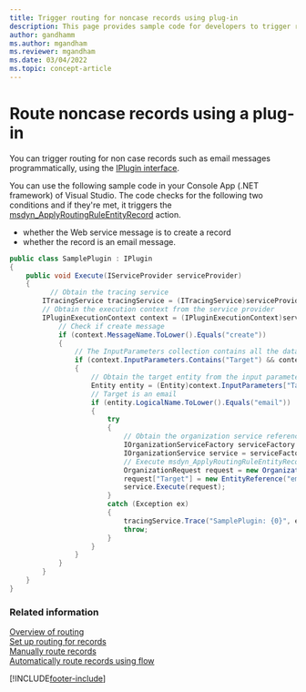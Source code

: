 ```yaml
---
title: Trigger routing for noncase records using plug-in 
description: This page provides sample code for developers to trigger routing for noncase records using the IPlugin interface.
author: gandhamm
ms.author: mgandham
ms.reviewer: mgandham
ms.date: 03/04/2022
ms.topic: concept-article
---
```

# Route noncase records using a plug-in

You can trigger routing for non case records such as email messages programmatically, using the [IPlugin interface](/dotnet/api/microsoft.xrm.sdk.iplugin?view=dynamics-general-ce-9&preserve-view=true).

You can use the following sample code in your Console App (.NET framework) of Visual Studio. The code checks for the following two conditions and if they're met, it triggers the [msdyn_ApplyRoutingRuleEntityRecord](reference/actions/msdyn_ApplyRoutingRuleEntityRecord.md) action.
- whether the Web service message is to create a record
- whether the record is an email message.
  
```csharp
public class SamplePlugin : IPlugin 
{ 
    public void Execute(IServiceProvider serviceProvider) 
    { 
          // Obtain the tracing service 
        ITracingService tracingService = (ITracingService)serviceProvider.GetService(typeof(ITracingService)); 
        // Obtain the execution context from the service provider 
        IPluginExecutionContext context = (IPluginExecutionContext)serviceProvider.GetService(typeof(IPluginExecutionContext)); 
            // Check if create message 
            if (context.MessageName.ToLower().Equals("create")) 
            { 
                // The InputParameters collection contains all the data passed in the message request 
                if (context.InputParameters.Contains("Target") && context.InputParameters["Target"] is Entity) 
                { 
                    // Obtain the target entity from the input parameters 
                    Entity entity = (Entity)context.InputParameters["Target"]; 
                    // Target is an email 
                    if (entity.LogicalName.ToLower().Equals("email")) 
                    { 
                        try 
                        {  
                            // Obtain the organization service reference that you'll need for web service calls 
                            IOrganizationServiceFactory serviceFactory = (IOrganizationServiceFactory)serviceProvider.GetService(typeof(IOrganizationServiceFactory)); 
                            IOrganizationService service = serviceFactory.CreateOrganizationService(context.UserId); 
                            // Execute msdyn_ApplyRoutingRuleEntityRecord request 
                            OrganizationRequest request = new OrganizationRequest("msdyn_ApplyRoutingRuleEntityRecord"); 
                            request["Target"] = new EntityReference("email", entity.Id); 
                            service.Execute(request); 
                        } 
                        catch (Exception ex) 
                        { 
                            tracingService.Trace("SamplePlugin: {0}", ex.ToString()); 
                            throw; 
                        } 
                    } 
                } 
            } 
        } 
    } 
}
```

### Related information

[Overview of routing](../administer/overview-unified-routing.md)  
[Set up routing for records](../administer/set-up-record-routing.md)  
[Manually route records](../use/routing-trigger.md)  
[Automatically route records using flow](../administer/routing-trigger-automatic.md)  

[!INCLUDE[footer-include](../../includes/footer-banner.md)]

